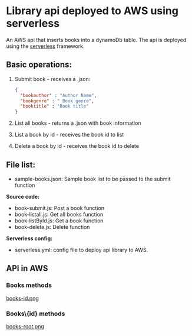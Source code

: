 # Library api deployed to AWS using serverless

An AWS api that inserts books into a dynamoDb table. The api is deployed using the [serverless](https://serverless.com/) framework.

## Basic operations:

1. Submit book - receives a .json:
	
	```json
	{
	  "bookauthor" : "Author Name",
	  "bookgenre" : " Book genre",
	  "booktitle" : "Book title" 
	} 
	```

2. List all books - returns a .json with book information

3. List a book by id - receives the book id to list

4. Delete a book by id - receives the book id to delete

## File list:

- sample-books.json: Sample book list to be passed to the submit function

**Source code:**

- book-submit.js: Post a book function
- book-listall.js: Get all books function
- book-listById.js: Get a book function
- book-delete.js: Delete function

**Serverless config:**

- serverless.yml: config file to deploy api library to AWS.

## API in AWS

### Books methods

[books-id.png](books-id.png)

### Books\\{id} methods

[books-root.png](books-root.png)
